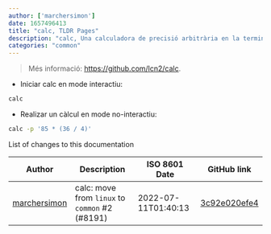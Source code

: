 ```yaml
---
author: ['marchersimon']
date: 1657496413
title: "calc, TLDR Pages"
description: "calc, Una calculadora de precisió arbitrària en la terminal."
categories: "common"
---
```

> Més informació: <https://github.com/lcn2/calc>.

- Iniciar calc en mode interactiu:

```bash
calc
```

- Realizar un càlcul  en mode no-interactiu:

```bash
calc -p '85 * (36 / 4)'
```
List of changes to this documentation


Author | Description | ISO 8601 Date | GitHub link
------|-----|-----|-----
[marchersimon](mailto:50295997+marchersimon@users.noreply.github.com) | calc: move from `linux` to `common` #2 (#8191) | 2022-07-11T01:40:13 | [3c92e020efe4](https://github.com/tldr-pages/tldr/commit/3c92e020efe4285b9be6a655123c61fa1bd4b007)

